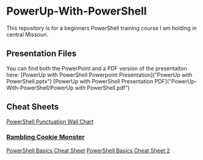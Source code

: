 # PowerUp-With-PowerShell
This repository is for a beginners PowerShell training course I am holding in central Missouri.

## Presentation Files
You can find both the PowerPoint and a PDF version of the presentaiton here:
[PowerUp with PowerShell Powerpoint Presentation]("PowerUp with PowerShell.pptx")
[PowerUp with PowerShell Presentation PDF]("PowerUp-With-PowerShell/PowerUp with PowerShell.pdf")

## Cheat Sheets
[PowerShell Punctuation Wall Chart](2289-PSPunctuationWallChart_1_0_3.pdf)

### [Rambling Cookie Monster](https://ramblingcookiemonster.wordpress.com/)
[PowerShell Basics Cheat Sheet](powershell-cheat-sheet.pdf)
[PowerShell Basics Cheat Sheet 2](powershell-basic-cheat-sheet2.pdf)
